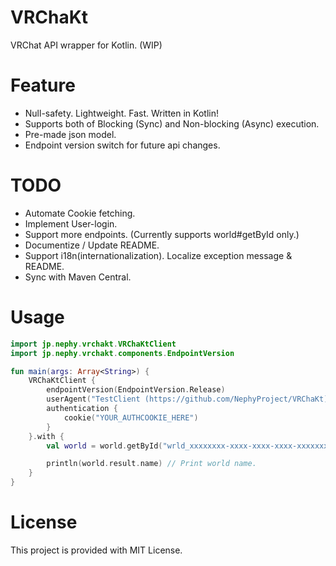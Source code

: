 # VRChaKt
VRChat API wrapper for Kotlin. (WIP)

# Feature
- Null-safety. Lightweight. Fast. Written in Kotlin!
- Supports both of Blocking (Sync) and Non-blocking (Async) execution.
- Pre-made json model.
- Endpoint version switch for future api changes.

# TODO
- Automate Cookie fetching.
- Implement User-login.
- Support more endpoints. (Currently supports world#getById only.)
- Documentize / Update README.
- Support i18n(internationalization). Localize exception message & README.
- Sync with Maven Central.

# Usage
```kotlin
import jp.nephy.vrchakt.VRChaKtClient
import jp.nephy.vrchakt.components.EndpointVersion

fun main(args: Array<String>) {
    VRChaKtClient {
        endpointVersion(EndpointVersion.Release)
        userAgent("TestClient (https://github.com/NephyProject/VRChaKt)")
        authentication {
            cookie("YOUR_AUTHCOOKIE_HERE")
        }
    }.with {
        val world = world.getById("wrld_xxxxxxxx-xxxx-xxxx-xxxx-xxxxxxxxxxxx").complete()

        println(world.result.name) // Print world name.
    }
}
```

# License
This project is provided with MIT License.
